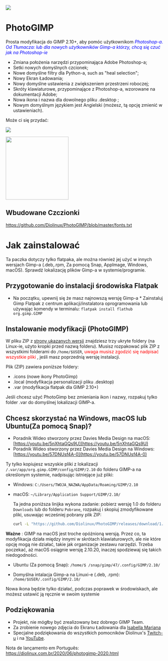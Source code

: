 ![](https://github.com/Diolinux/PhotoGIMP/blob/master/.var/app/org.gimp.GIMP/config/GIMP/2.10/splashes/photogimp-diolinux-splash.png)

# PhotoGIMP
Prosta modyfikacja do GIMP 2.10+, aby pomóc użytkownikom <span style="color: blue;">_Photoshop-a_.
_Od Tłumacza: lub dla nowych użytkowników Gimp-a którzy, chcą się czuć jak na Photoshop-ie_</span>

*	Zmiana położenia narzędzi przypominająca Adobe Photoshop-a;
*	Setki nowych domyślnych czcionek;
*	Nowe domyślne filtry dla Python-a, such as "heal selection";
*	Nowy Ekran Ładowania;
*	Nowy domyślne ustawienia z zwiększeniem przestrzeni roboczej;
*	Skróty klawiaturowe, przypominające z Photoshop-a, wzorowane na dokumentacji Adobe;
*	Nowa ikona i nazwa dla dowolnego pliku .desktop ;
*	Nowym domyślnym językiem jest Angielski (możesz, tą opcję zmienić w ustawieniach).


Może ci się przydać:

![](https://github.com/Diolinux/PhotoGIMP/blob/master/2020-06-22_12-06.png
)


<img src="https://github.com/Diolinux/PhotoGIMP/blob/master/.icons/photogimp.png" data-canonical-src="https://github.com/Diolinux/PhotoGIMP/blob/master/.icons/photogimp.png" width="200" height="200" />

## Wbudowane Czczionki

https://github.com/Diolinux/PhotoGIMP/blob/master/fonts.txt

# Jak zainstalować

Ta paczka dotyczy tylko flatpaka, ale można również jej użyć w innych wersjach Gimp-a  (.deb,.rpm, Za pomocą Snap, AppImage, Windows, macOS). Sprawdź lokalizację plików Gimp-a w systemie/programie.
## Przygotowanie do instalacji środowiska Flatpak

*   Na początku, upewnij się że masz najnowszą wersję Gimp-a  *   Zainstaluj Gimp Flatpak z centrum aplikacji/instalatora oprogramowania lub używając komendy w terminalu: 
```flatpak install flathub org.gimp.GIMP```

## Instalowanie modyfikacji (PhotoGIMP)

W pliku ZIP z [strony ukazanych wersji](https://github.com/Diolinux/PhotoGIMP/releases) znajdziesz trzy ukryte foldery (na Linux-ie, użyto kropki przed nazwą folderu). Musisz rozpakować plik ZIP z wszystkimi folderami do  ```/home/$USER```, <span style="color: red;">uwaga musisz zgodzić się nadpisać wszystkie pliki</span> , jeśli masz poprzednią wersję instalacji.

Plik (ZIP) zawiera poniższe foldery:

*  .icons (nowe ikony PhotoGimp)
*  .local (modyfikacja personalizacji pliku .desktop)
*   .var (modyfikacja flatpak dla GIMP 2.10+)


Jeśli chcesz użyć PhotoGimp bez zmieniania ikon i nazwy, rozpakuj tylko folder .var do domyślnej lokalizacji GIMP-a.

## Chcesz skorzystać na Windows, macOS lub Ubuntu(Za pomocą Snap)?

*  Poradnik Wideo stworzony przez Davies Media Design na macOS: [https://youtu.be/5nXhtaGQs9U](https://youtu.be/5nXhtaGQs9U)
*  Poradnik Wideo stworzony przez Davies Media Design na Windows: [https://youtu.be/57DNUsf4A-0](https://youtu.be/57DNUsf4A-0)


Ty tylko kopiujesz wszyskie pliki z lokalizacji ```/.var/app/org.gimp.GIMP/config/GIMP/2.10``` do folderu GIMP-a  na określonym systemie, nadpisując istniejące już pliki:

* Windows: `C:/Users/TWOJA_NAZWA/AppData/Roaming/GIMP/2.10`

* macOS: `~/Library/Application Support/GIMP/2.10/`
  
  Ta jedna poniższa linijka wykona zadanie: pobierz wersję 1.0 do folderu `Downloads` lub do folderu `Pobrane`, rozpakuj i skopiuj zmodyfikowane pliki, usuwając wcześniej pobrany plik ZIP:
  ```bash
  curl -L "https://github.com/Diolinux/PhotoGIMP/releases/download/1.0/PhotoGIMP.by.Diolinux.v2020.for.Flatpak.zip" -o ~/Downloads/PhotoGIMP.by.Diolinux.v2020.for.Flatpak.zip && unzip ~/Downloads/PhotoGIMP.by.Diolinux.v2020.for.Flatpak.zip -d ~/Downloads && sudo cp -R ~/Downloads/PhotoGIMP\ by\ Diolinux\ v2020\ for\ Flatpak/.var/app/org.gimp.GIMP/config/GIMP/2.10/ ~/Library/Application\ Support/GIMP/2.10 && rm ~/Downloads/PhotoGIMP.by.Diolinux.v2020.for.Flatpak.zip
  ```
**Ważne** : GIMP na macOS jest troche opóżnioną wersją. Przez co, ta modyfikacja działa między innymi w skrótach klawiaturowych, ale nie które opcję mogą nie działać, takie jak organizacje zestawu narzędzi. Trzeba poczekać, aż macOS osiągnie wersję 2.10.20, inaczej spodziewaj się takich niedogodności.

* Ubuntu (Za pomocą Snap): `/home/$ /snap/gimp/47/.config/GIMP/2.10/`

* Domyślna intalacja Gimp-a na Linuxi-e (.deb, .rpm): `/home/$USER/.config/GIMP/2.10/`

Nowa ikona będzie tylko działać, podczas poprawek w środowiskach, ale możesz ustawić ją ręcznie w swoim systemie

## Podziękowania

* Projekt, nie mógłby być zrealizowany bez dobrego GIMP Team.
* Za zrobienie nowego zdjęcia do Ekranu Ładowania dla [Isabella Mariana](https://www.pexels.com/pt-br/@isabella-mariana-1022505)
* Specjalne podziękowania do wszystkich pomocników Diolinux's  [Twitch-u](https://twitch.tv/Diolinux) i na [YouTube](https://youtube.com/Diolinux).

Nota de lançamento em Português: https://diolinux.com.br/2020/06/photogimp-2020.html 
